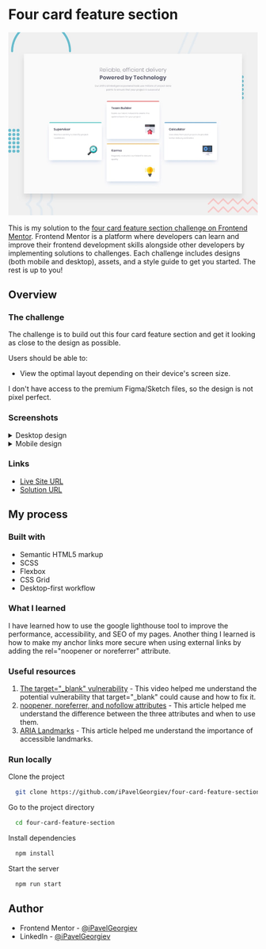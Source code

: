 # Four card feature section

![Responsive mockup](design/desktop-preview.jpg)

This is my solution to the [four card feature section challenge on Frontend Mentor](https://www.frontendmentor.io/challenges/four-card-feature-section-weK1eFYK). Frontend Mentor is a platform where developers can learn and improve their frontend development skills alongside other developers by implementing solutions to challenges. Each challenge includes designs (both mobile and desktop), assets, and a style guide to get you started. The rest is up to you!

## Overview

### The challenge

The challenge is to build out this four card feature section and get it looking as close to the design as possible.

Users should be able to:

- View the optimal layout depending on their device's screen size.

I don't have access to the premium Figma/Sketch files, so the design is not pixel perfect.

### Screenshots

<details>
  <summary>Desktop design</summary>

  ![Screenshot of desktop view](design/desktop-design.jpg)
</details>

<details>
  <summary>Mobile design</summary>

  ![Screenshot of mobile view](design/mobile-design.jpg)
</details>

### Links

- [Live Site URL](https://ipavelgeorgiev.github.io/four-card-feature-section/)
- [Solution URL](https://www.frontendmentor.io/solutions/four-card-feature-section-wHG9mskh8)

## My process

### Built with

- Semantic HTML5 markup
- SCSS
- Flexbox
- CSS Grid
- Desktop-first workflow

### What I learned

I have learned how to use the google lighthouse tool to improve the performance, accessibility, and SEO of my pages. Another thing I learned is how to make my anchor links more secure when using external links by adding the rel="noopener or noreferrer" attribute.

### Useful resources

1. [The target="_blank" vulnerability](https://www.youtube.com/watch?v=0hNDDpljJrs&t=4s&ab_channel=iEatWebsitesShorts) - This video helped me understand the potential vulnerability that target="_blank" could cause and how to fix it.
2. [noopener, noreferrer, and nofollow attributes](https://www.youtube.com/watch?v=0hNDDpljJrs&t=4s&ab_channel=iEatWebsitesShorts) - This article helped me understand the difference between the three attributes and when to use them.
3. [ARIA Landmarks](https://www.hassellinclusion.com/blog/html5-sectioning-elements-accessible-landmarks) - This article helped me understand the importance of accessible landmarks.

### Run locally

Clone the project

```bash
  git clone https://github.com/iPavelGeorgiev/four-card-feature-section.git
```

Go to the project directory

```bash
  cd four-card-feature-section
```

Install dependencies

```bash
  npm install
```

Start the server

```bash
  npm run start
```

## Author

- Frontend Mentor - [@iPavelGeorgiev](https://www.frontendmentor.io/profile/iPavelGeorgiev)
- LinkedIn - [@iPavelGeorgiev](https://www.linkedin.com/in/ipavelgeorgiev/)